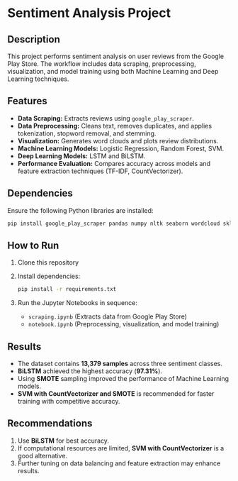 # Sentiment Analysis Project

## Description
This project performs sentiment analysis on user reviews from the Google Play Store. The workflow includes data scraping, preprocessing, visualization, and model training using both Machine Learning and Deep Learning techniques.

## Features
- **Data Scraping:** Extracts reviews using `google_play_scraper`.
- **Data Preprocessing:** Cleans text, removes duplicates, and applies tokenization, stopword removal, and stemming.
- **Visualization:** Generates word clouds and plots review distributions.
- **Machine Learning Models:** Logistic Regression, Random Forest, SVM.
- **Deep Learning Models:** LSTM and BiLSTM.
- **Performance Evaluation:** Compares accuracy across models and feature extraction techniques (TF-IDF, CountVectorizer).

## Dependencies
Ensure the following Python libraries are installed:
```bash
pip install google_play_scraper pandas numpy nltk seaborn wordcloud sklearn imblearn keras tensorflow
```

## How to Run
1. Clone this repository

2. Install dependencies:
   ```bash
   pip install -r requirements.txt
   ```
3. Run the Jupyter Notebooks in sequence:
   - `scraping.ipynb` (Extracts data from Google Play Store)
   - `notebook.ipynb` (Preprocessing, visualization, and model training)

## Results
- The dataset contains **13,379 samples** across three sentiment classes.
- **BiLSTM** achieved the highest accuracy (**97.31%**).
- Using **SMOTE** sampling improved the performance of Machine Learning models.
- **SVM with CountVectorizer and SMOTE** is recommended for faster training with competitive accuracy.

## Recommendations
1. Use **BiLSTM** for best accuracy.
2. If computational resources are limited, **SVM with CountVectorizer** is a good alternative.
3. Further tuning on data balancing and feature extraction may enhance results.